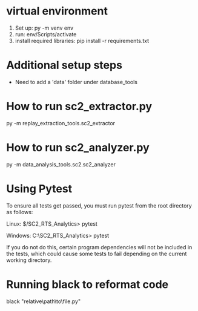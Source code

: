 # virtual environment
1. Set up: py -m venv env
2. run: env/Scripts/activate
3. install required libraries: pip install -r requirements.txt

# Additional setup steps
- Need to add a 'data' folder under database_tools

# How to run sc2_extractor.py
py -m replay_extraction_tools.sc2_extractor

# How to run sc2_analyzer.py
py -m data_analysis_tools.sc2.sc2_analyzer

# Using Pytest
To ensure all tests get passed, you must run pytest from the root directory as follows:

Linux:
$/SC2_RTS_Analytics> pytest

Windows:
C:\SC2_RTS_Analytics> pytest

If you do not do this, certain program dependencies will not be included in
the tests, which could cause some tests to fail depending on the current working
directory.

# Running black to reformat code
black "relative\path\to\file.py"